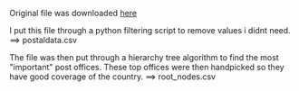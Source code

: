 Original file was downloaded [here](https://datanova.laposte.fr/applications/bureaux-de-poste-tableau-de-bord)

I put this file through a python filtering script to remove values i didnt need. ==> postaldata.csv

The file was then put through a hierarchy tree algorithm to find the most "important" post offices.
These top offices were then handpicked so they have good coverage of the country. ==> root_nodes.csv